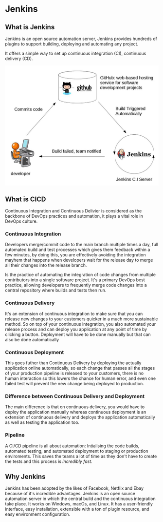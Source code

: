 # Jenkins

## What is Jenkins

Jenkins is an open source automation server, Jenkins provides hundreds of plugins to support building, deploying and automating any project.

It offers a simple way to set up continuous integration (CI), continuous delivery (CD).

![Jenkins](./images/continuous-integration-with-jenkins.jpg)

## What is CICD

Continuous Integration and Continuous Delivier is considered as the backbone of DevOps practices and automation, it plays a vital role in DevOps culture.

### Continuous Integration 

Developers merge/commit code to the main branch multiple times a day, full automated build and test processes which gives them feedback within a few minutes, by doing this, you are effectively avoiding the integration mayhem that happens when developers wait for the release day to merge all their changes into the release branch.

Is the practice of automating the integration of code changes from multiple contributors into a single software project. It's a primary DevOps best practice, allowing developers to frequently merge code changes into a central repository where builds and tests then run.

### Continuous Delivery

It's an extension of continuous integration to make sure that you can release new changes to your customers quicker in a much more sustainable method. So on top of your continuous integration, you also automated your release process and can deploy you application at any point of time by clicking a button. Deployment will have to be done manually but that can also be done automatically

### Continuous Deployment

This goes futher than Continuous Delivery by deploying the actually application online automatically, so each change that passes all the stages of your production pipeline is released to your customers, there is no human interaction so this lowers the chance for human error, and even one failed test will prevent the new change being deployed to production.

### Difference between Continuous Delivery and Deployment

The main difference is that on continuous delivery, you would have to deploy the application manually whereas continuous deployment is an extension of continuous delivery and deploys the application automatically as well as testing the application too.

### Pipeline

A CI/CD pipeline is all about automation: Intialising the code builds, automated testing, and automated deployment to staging or production enviroments. This saves the teams a lot of time as they don't have to create the tests and this process is *incredibly fast*.

## Why Jenkins

Jenkins has been adopted by the likes of Facebook, Netflix and Ebay because of it's incredible advantages. Jenkins is an open source automation server in which the central build and the continuous integration take place. It works on Windows, macOs, and Linux. It has a user-friendly interface, easy installation, extensible with a ton of plugin resource, and easy environment configuration.
